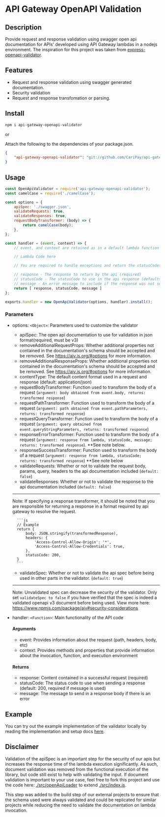 # API Gateway OpenAPI Validation

## Description

Provide request and response validation using swagger open api documentation for APIs' developed using API Gateway lambdas in a nodejs environment. The inspiration for this project was taken from [express-openapi-validator](https://github.com/cdimascio/express-openapi-validator).

## Features

- Request and response validation using swagger generated documentation.
- Security validation
- Request and response transfomation or parsing.

## Install

```bash
npm i api-gateway-openapi-validator
```

or

Attach the following to the dependencies of your package.json.
```json
{
    "api-gateway-openapi-validator": "git://github.com/CariPay/api-gateway-openapi-validator.git#branch_name" 
}
```

## Usage

```js
const OpenApiValidator = require('api-gateway-openapi-validator');
const camelCase = require('./camelCase');

const options = {
    apiSpec: './swagger.json',
    validateRequests: true,
    validateResponses: true,
    requestBodyTransformer: (body) => {
        return camelCase(body);
    },
};

const handler = (event, context) => {
    // event, and context are retained as in a default lambda function

    // Lambda Code here

    // You are required to handle exceptions and return the statusCodes to use, else the a default response will be returned with a statusCode of 500

    // response - The response to return by the api (required)
    // statusCode - The statusCode to use in the api response (defaults to 200)
    // message - An error message to include if the response was not successful (optional)
    return [ response, statusCode, message ]
};

exports.handler = new OpenApiValidator(options, handler).install();
```

### Parameters

- options: `<Object>`: Parameters used to customize the validator

    - apiSpec: The open api documentation to use for validation in json format(required, must be v3)
    - removeAdditionalRequestProps: Whether additional properties not contained in the documentation's schema should be accepted and be removed. See https://ajv.js.org/#options for more information.
    - removeAdditionalResponseProps: Whether additional properties not contained in the documentation's schema should be accepted and be removed. See https://ajv.js.org/#options for more information.
    - contentType: The default content format used in a request and response (default: application/json)
    - requestBodyTransformer: Function used to transform the body of a request (`argument: body obtained from event.body, returns: transformed response`)
    - requestPathTransformer: Function used to transform the body of a request (`argument: path obtained from event.pathParameters, returns: transformed response`)
    - requestQueryTransformer: Function used to transform the body of a request (`argument: query obtained from event.queryStringParameters, returns: transformed response`)
    - responseErrorTransformer: Function used to transform the body of a request (`argument: response from lambda, statusCode, message; returns: transformed response`). **See note below.
    - responseSuccessTransformer: Function used to transform the body of a request (`argument: response from lambda, statusCode; returns: transformed response`) **See note below
    - validateRequests: Whether or not to validate the request body, params, query, headers to the api documentation included (`default: false`)
    - validateResponses: Whether or not to validate the response to the api documentation included (`default: false`)

    ***
    Note: If specifying a response transformer, it should be noted that you are responsible for returning a response in a format required by api gateway to resolve the request.

        ```js
        // Example
        return {
            body: JSON.stringify(transformedResponse),
            headers: {
                'Access-Control-Allow-Origin': '*',
                'Access-Control-Allow-Credentials': true,
            },
            statusCode: 200,
        }
        ```
    - validateSpec: Whether or not to validate the api spec before being used in other parts in the validator. (`default: true`)
    ***
    Note: Unvalidated spec can decrease the security of the validator. Only set `validateSpec to false` if you have verified that the spec is indeed a validated openapi v3 document before being used. View more here: https://www.npmjs.com/package/ajv#security-considerations
- handler: `<Function>`: Main functionality of the API code
    #### Arguments
    - event: Provides information about the request (path, headers, body, etc)
    - context: Provides methods and properties that provide information about the invocation, function, and execution environment

    #### Returns
    - response: Content contained in a successful request (required)
    - statusCode: The status code to use when sending a response (default: 200, required if message is used)
    - message: The message to send in a response body if there is an error

## Example

You can try out the example implementation of the validator locally by reading the implementation and setup docs [here](./examples/README.md).

## Disclaimer

Validation of the apiSpec is an important step for the security of our apis but increases the response time of the lambda execution significantly. As such, document validation was removed from the functional execution of the library, but code still exist to help with validating the input. If document validation is important to your use case, feel free to fork this project and use the code here: [./src/openApiLoader](./src/openApiLoader) to extend [./src/index.js](./src/index.js).

This step was added to the build step of our external projects to ensure that the schema used were always validated and could be replicated for similar projects while reducing the need to validate the documentation on lambda invocation.